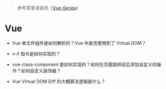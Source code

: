 > 参考答案请查阅《[Vue-Series](https://github.com/wx-chevalier/Vue-Series?q=)》

# Vue

- Vue 单文件组件是如何解析的？Vue 中是否使用到了 Virtual DOM？

- v-if 指令是如何实现的？

- vue-class-component 是如何实现的？如何在页面跳转前后添加自定义的操作？如何自定义装饰器？

- Vue Virtual DOM Diff 的大概算法逻辑是什么？
